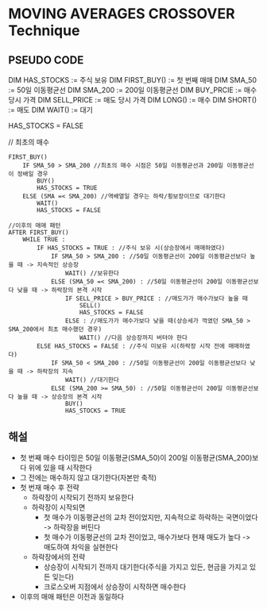 # MOVING AVERAGES CROSSOVER Technique

## PSEUDO CODE

DIM HAS_STOCKS := 주식 보유
DIM FIRST_BUY() := 첫 번째 매매
DIM SMA_50 := 50일 이동평균선
DIM SMA_200 := 200일 이동평균선
DIM BUY_PRCIE := 매수 당시 가격
DIM SELL_PRICE := 매도 당시 가격
DIM LONG() := 매수
DIM SHORT() := 매도
DIM WAIT() := 대기


HAS_STOCKS = FALSE

// 최초의 매수
```
FIRST_BUY()
    IF SMA_50 > SMA_200 //최초의 매수 시점은 50일 이동평균선과 200일 이동평균선이 정배일 경우   
        BUY()
        HAS_STOCKS = TRUE
    ELSE (SMA =< SMA_200) //역배열일 경우는 하락/횡보장이므로 대기한다
        WAIT()
        HAS_STOCKS = FALSE

//이후의 매매 패턴
AFTER FIRST_BUY()
    WHILE TRUE : 
        IF HAS_STOCKS = TRUE : //주식 보유 시(상승장에서 매매하였다)
            IF SMA_50 > SMA_200 : //50일 이동평균선이 200일 이동평균선보다 높을 때 -> 지속적인 상승장
                WAIT() //보유한다
            ELSE (SMA_50 =< SMA_200) : //50일 이동평균선이 200일 이동평균선보다 낮을 때 -> 하락장의 본격 시작
                IF SELL_PRICE > BUY_PRICE : //매도가가 매수가보다 높을 때
                    SELL()
                    HAS_STOCKS = FALSE
                ELSE : //매도가가 매수가보다 낮을 때(상승세가 꺽였던 SMA_50 > SMA_200에서 최초 매수했던 경우)
                    WAIT() //다음 상승장까지 버텨야 한다
        ELSE HAS_STOCKS = FALSE : //주식 미보유 시(하락장 시작 전에 매매하였다)
            IF SMA_50 < SMA_200 : //50일 이동평균선이 200일 이동평균선보다 낮을 때 -> 하락장의 지속
                WAIT() //대기한다
            ELSE (SMA_200 >= SMA_50) : //50일 이동평균선이 200일 이동평균선보다 높을 때 -> 상승장의 본격 시작
                BUY()
                HAS_STOCKS = TRUE
```


## 해설

- 첫 번째 매수 타이밍은 50일 이동평균(SMA_50)이 200일 이동평균(SMA_200)보다 위에 있을 때 시작한다
- 그 전에는 매수하지 않고 대기한다(자본만 축적)
- 첫 번재 매수 후 전략
  - 하락장이 시작되기 전까지 보유한다
  - 하락장이 시작되면
    - 첫 매수가 이동평균선의 교차 전이었지만, 지속적으로 하락하는 국면이었다 -> 하락장을 버틴다
    - 첫 매수가 이동평균선의 교차 전이었고, 매수가보다 현재 매도가 높다 -> 매도하여 차익을 실현한다
  - 하락장에서의 전략
    - 상승장이 시작되기 전까지 대기한다(주식을 가지고 있든, 현금을 가지고 있든 잊는다)
    - 크로스오버 지점에서 상승장이 시작하면 매수한다
- 이후의 매매 패턴은 이전과 동일하다




